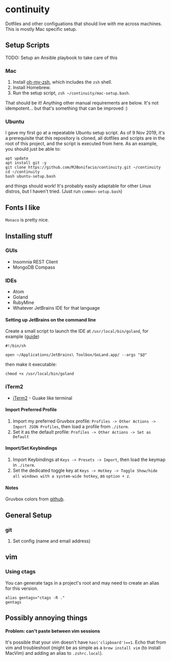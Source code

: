 # continuity
Dotfiles and other configuations that should live with me across machines. This is mostly Mac specific setup.

## Setup Scripts
TODO: Setup an Ansible playbook to take care of this

### Mac
1. Install [oh-my-zsh](https://github.com/robbyrussell/oh-my-zsh), which includes the `zsh` shell.
2. Install Homebrew.
3. Run the setup script, `zsh ~/continuity/mac-setup.bash`.

That should be it! Anything other manual requirements are below. It's not idempotent... but that's something that can be improved :)

### Ubuntu
I gave my first go at a repeatable Ubuntu setup script. As of 9 Nov 2019, it's a prerequisite that this repository is cloned, all dotfiles and scripts are in the root of this project, and the script is executed from here. As an example, you should just be able to:
```
apt update
apt install git -y
git clone https://github.com/MJBonifacio/continuity.git ~/continuity
cd ~/continuity
bash ubuntu-setup.bash
```

and things should work! It's probably easily adaptable for other Linux distros, but I haven't tried. (Just run `common-setup.bash`)

## Fonts I like
`Monaco` is pretty nice.

## Installing stuff
### GUIs
* Insomnia REST Client
* MongoDB Compass

### IDEs
* Atom
* Goland
* RubyMine
* Whatever JetBrains IDE for that language

#### Setting up JetBrains on the command line
Create a small script to launch the IDE at `/usr/local/bin/goland`, for example ([guide](https://www.jetbrains.com/help/ruby/working-with-the-ide-features-from-command-line.html#standalone))

```
#!/bin/sh

open ~/Applications/JetBrains\ Toolbox/GoLand.app/ --args "$@"
```

then make it executable:

```
chmod +x /usr/local/bin/goland
```

### iTerm2
* [iTerm2](https://www.iterm2.com) - Guake like terminal
#### Import Preferred Profile
1. Import my preferred Gruvbox profile: `Profiles -> Other Actions -> Import JSON Profiles`, then load a profile from `./iterm`.
2. Set it as the default profile: `Profiles -> Other Actions -> Set as Default`

#### Import/Set Keybindings
1. Import Keybindings at `Keys -> Presets -> Import`, then load the keymap in `./iterm`.
2. Set the dedicated toggle key at `Keys -> Hotkey -> Toggle Show/hide all windows with a system-wide hotkey`, as `option + z`.

#### Notes
Gruvbox colors from [github](https://github.com/morhetz/gruvbox-contrib).

## General Setup

### git
1. Set config (name and email address)

## vim
### Using ctags
You can generate tags in a project's root and may need to create an alias for this version.
```
alias gentags="ctags -R ."
gentags
```

## Possibly annoying things
#### Problem: can't paste between vim sessions
It's possible that your vim doesn't have `has('clipboard')==1`. Echo that from vim and troubleshoot (might be as simple as a `brew install vim` (to install MacVim) and adding an alias to `.zshrc.local`).

